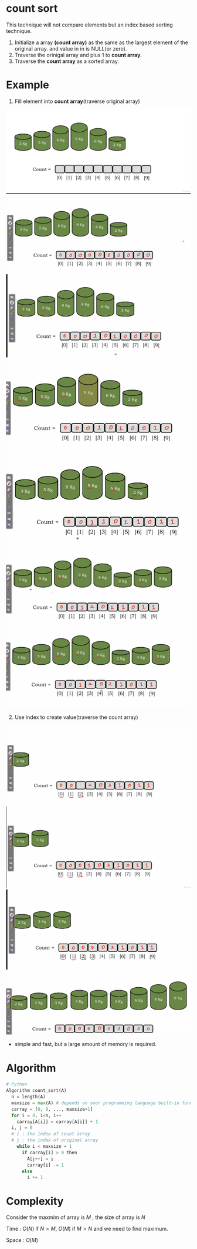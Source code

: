 # count sort 

This technique will not compare elements but an index based sorting technique.

1. Initialize a array **(count array)** as the same as the largest element of the original array. and value in in is NULL(or zero).
2. Traverse the orinigal array and plus 1 to **count array**.
3. Traverse the **count array** as a sorted array.

# Example

1. Fill element into **count array**(traverse original array)

<img src='../asserts/79_1.png'></img>
<img src='../asserts/79_2.png'></img>
<img src='../asserts/79_3.png'></img>
<img src='../asserts/79_4.png'></img>
<img src='../asserts/79_5.png'></img>
<img src='../asserts/79_6.png'></img>
<img src='../asserts/79_7.png'></img>

2. Use index to create value(traverse the count array)

<img src='../asserts/79_8.png'></img>
<img src='../asserts/79_9.png'></img>
<img src='../asserts/79_10.png'></img>
<img src='../asserts/79_11.png'></img>

* simple and fast, but a large amount of memory is required.

# Algorithm

``` Python
# Python
Algorithm count_sort(A)
  n = length(A)
  maxsize = max(A) # depends on your programming language built-in functions
  carray = [0, 0, ..., maxsize+1]
  for i = 0, i<n, i++
    carray[A[i]] = carray[A[i]] + 1
  i, j = 0
  # i : the index of count array
  # j : the index of original array
    while i < maxsize + 1
      if carray[i] > 0 then
        A[j++] = i
        carray[i] -= 1
      else
        i += 1
```

# Complexity

Consider the maxmim of array is $M$ , the size of array is $N$

Time : $O(N)$ if $N > M$, $O(M)$ if $M > N$ and we need to find maximum.

Space : $O(M)$
